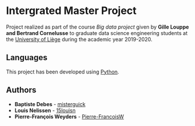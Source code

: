 # Intergrated Master Project

Project realized as part of the course *Big data project* given by **Gille Louppe and Bertrand Cornelusse** to graduate data science engineering students at the [University of Liège](https://www.uliege.be/) during the academic year 2019-2020.

## Languages

This project has been developed using [Python](https://www.python.org/).

## Authors

* **Baptiste Debes** - [misterguick](https://github.com/misterguick)
* **Louis Nelissen** - [15louisn](https://github.com/15louisn)
* **Pierre-François Weyders** - [Pierre-FrancoisW](https://github.com/Pierre-FrancoisW)
